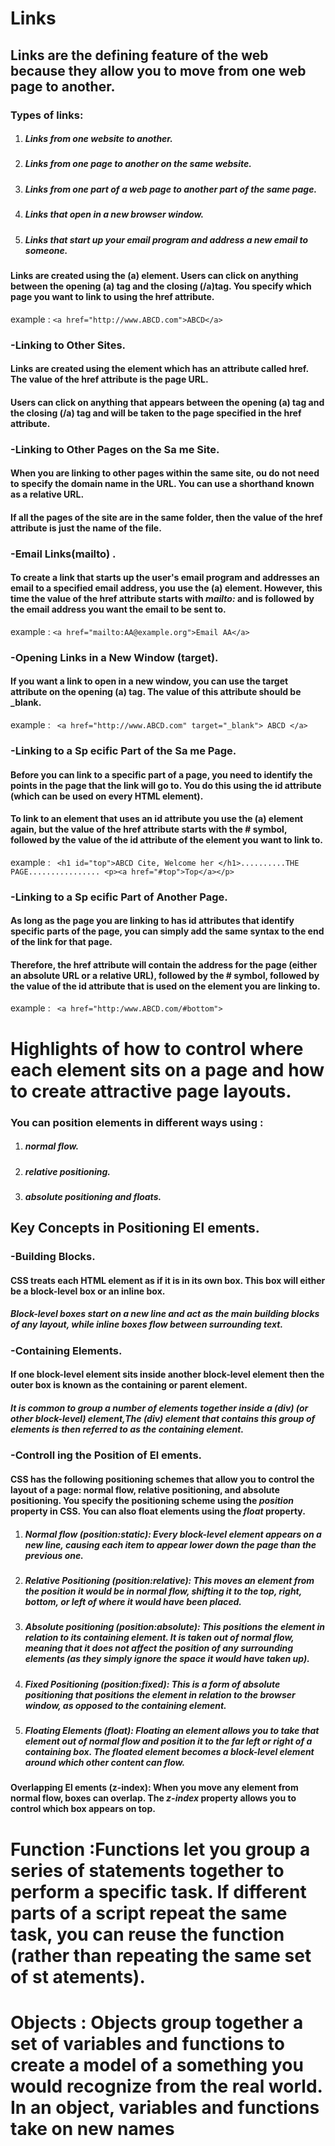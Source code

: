 # Links
## Links are the defining feature of the web because they allow you to move from one web page to another.
### Types of links:
1. ##### Links from one website to another.
2. ##### Links from one page to another on the same website.      
3. ##### Links from one part of a web page to another part of the same page.
4. ##### Links that open in a new browser window.
5. ##### Links that start up your email program and address a new email to someone.


#### Links are created using the (a) element. Users can click on anything between the opening (a) tag and the closing (/a)tag. You specify which page you want to link to using the href attribute.
example : ``` <a href="http://www.ABCD.com">ABCD</a> ```

### -Linking to Other Sites.
#### Links are created using the <a> element which has an attribute called href. The value of the href attribute is the page URL.
#### Users can click on anything that appears between the opening (a) tag and the closing (/a) tag and will be taken to the page specified in the href attribute.

### -Linking to Other Pages on the Sa me Site.
#### When you are linking to other pages within the same site, ou do not need to specify the domain name in the URL. You can use a shorthand known as a **relative** URL.
#### If all the pages of the site are in the same folder, then the value of the href attribute is just the name of the file.



### -Email Links(mailto) .
#### To create a link that starts up the user's email program and addresses an email to a specified email address, you use the (a) element. However, this time the value of the href attribute starts with _mailto:_ and is followed by the email address you want the email to be sent to.

example : ``` <a href="mailto:AA@example.org">Email AA</a> ```

### -Opening Links in a New Window (target).
#### If you want a link to open in a new window, you can use the target attribute on the opening (a) tag. The value of this attribute should be _blank.
example : ``` <a href="http://www.ABCD.com" target="_blank"> ABCD </a>```



### -Linking to a Sp ecific Part of the Sa me Page.
#### Before you can link to a specific part of a page, you need to identify the points in the page that the link will go to. You do this using the id attribute (which can be used on every HTML element).
#### To link to an element that uses an id attribute you use the (a) element again, but the value of the href attribute starts with the # symbol, followed by the value of the id attribute of the element you want to link to.
example : ``` <h1 id="top">ABCD Cite, Welcome her </h1>..........THE PAGE................ <p><a href="#top">Top</a></p>```


### -Linking to a Sp ecific Part of Another Page.
#### As long as the page you are linking to has id attributes that identify specific parts of the page, you can simply add the same syntax to the end of the link for that page.
#### Therefore, the href attribute will contain the address for the page (either an absolute URL or a relative URL), followed by the # symbol, followed by the value of the id attribute that is used on the element you are linking to.
example : ``` <a href="http:/www.ABCD.com/#bottom">```


# Highlights of how to control where each element sits on a page and how to create attractive page layouts.
### You can position elements in different ways using :
1. ##### normal flow.
2. ##### relative positioning.
3. ##### absolute positioning and floats.


## Key Concepts in Positioning El ements.
### -Building Blocks.
#### CSS treats each HTML element as if it is in its own box. This box will either be a block-level box or an inline box.
##### Block-level boxes start on a new line and act as the main building blocks of any layout, while inline boxes flow between surrounding text.


### -Containing Elements.
#### If one block-level element sits inside another block-level element then the outer box is known as the containing or parent element.
##### It is common to group a number of elements together inside a (div) (or other block-level) element,The (div) element that contains this group of elements is then referred to as the containing element.


### -Controll ing the Position of El ements.
#### CSS has the following **positioning schemes** that allow you to control the layout of a page: normal flow, relative positioning, and absolute positioning. You specify the positioning scheme using the _position_ property in CSS. You can also float elements using the _float_ property.
1. ##### Normal flow (position:static): Every block-level element appears on a new line, causing each item to appear lower down the page than the previous one.
2. ##### Relative Positioning (position:relative): This moves an element from the position it would be in normal flow, shifting it to the top, right, bottom, or left of where it would have been placed.
3. ##### Absolute positioning (position:absolute): This positions the element in relation to its containing element. It is taken out of normal flow, meaning that it does not affect the position of any surrounding elements (as they simply ignore the space it would have taken up).
4. ##### Fixed Positioning (position:fixed): This is a form of absolute positioning that positions the element in relation to the browser window, as opposed to the containing element.
5. ##### Floating Elements (float): Floating an element allows you to take that element out of normal flow and position it to the far left or right of a containing box. The floated element becomes a block-level element around which other content can flow.
#### Overlapping El ements (z-index): When you move any element from normal flow, boxes can overlap. The _z-index_ property allows you to control which box appears on top.


# Function :Functions let you group a series of statements together to perform a specific task. If different parts of a script repeat the same task, you can reuse the function (rather than repeating the same set of st atements).
# Objects : Objects group together a set of variables and functions to create a model of a something you would recognize from the real world. In an object, variables and functions take on new names